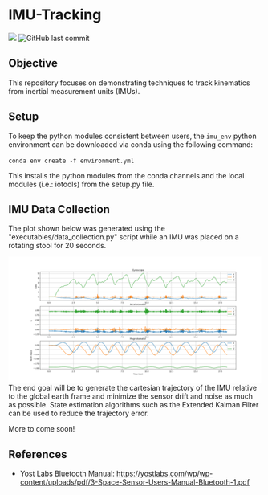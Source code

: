 # IMU-Tracking
<img src=https://img.shields.io/badge/Python-3.10.2-brightgreen\> ![GitHub last commit](https://img.shields.io/github/last-commit/marcus-24/IMU-Tracking)
## Objective 
This repository focuses on demonstrating techniques to track kinematics from inertial measurement units (IMUs).

## Setup
To keep the python modules consistent between users, the `imu_env` python environment can be downloaded via conda using the following command:

`conda env create -f environment.yml`

This installs the python modules from the conda channels and the local modules (i.e.: iotools) from the setup.py file.

## IMU Data Collection

The plot shown below was generated using the "executables/data_collection.py" script while an IMU was placed on a rotating stool for 20 seconds.

<img  src="Rotating IMU.png" align="center"/>

<br/>
The end goal will be to generate the cartesian trajectory of the IMU relative to the global earth frame and minimize the sensor drift and noise as much as possible. State estimation algorithms such as the Extended Kalman Filter can be used to reduce the trajectory error.

More to come soon!

## References

- Yost Labs Bluetooth Manual: https://yostlabs.com/wp/wp-content/uploads/pdf/3-Space-Sensor-Users-Manual-Bluetooth-1.pdf
